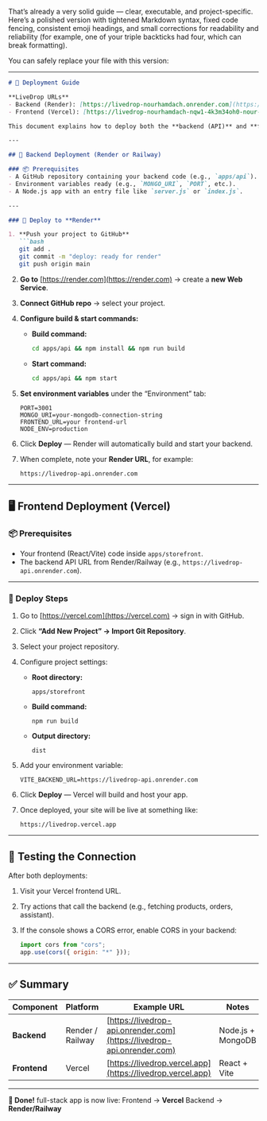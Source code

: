 That’s already a very solid guide — clear, executable, and project-specific.
Here’s a polished version with tightened Markdown syntax, fixed code fencing, consistent emoji headings, and small corrections for readability and reliability (for example, one of your triple backticks had four, which can break formatting).

You can safely replace your file with this version:

---

````markdown
# 🚀 Deployment Guide

**LiveDrop URLs**
- Backend (Render): [https://livedrop-nourhamdach.onrender.com](https://livedrop-nourhamdach.onrender.com)  
- Frontend (Vercel): [https://livedrop-nourhamdach-nqw1-4k3m34oh0-nour-hamdachs-projects.vercel.app](https://livedrop-nourhamdach-nqw1-4k3m34oh0-nour-hamdachs-projects.vercel.app)

This document explains how to deploy both the **backend (API)** and **frontend (Storefront)** for the LiveDrop project.

---

## 🧠 Backend Deployment (Render or Railway)

### 📦 Prerequisites
- A GitHub repository containing your backend code (e.g., `apps/api`).
- Environment variables ready (e.g., `MONGO_URI`, `PORT`, etc.).
- A Node.js app with an entry file like `server.js` or `index.js`.

---

### 🚀 Deploy to **Render**

1. **Push your project to GitHub**
   ```bash
   git add .
   git commit -m "deploy: ready for render"
   git push origin main
````

2. **Go to** [https://render.com](https://render.com) → create a **new Web Service**.

3. **Connect GitHub repo** → select your project.

4. **Configure build & start commands:**

   * **Build command:**

     ```bash
     cd apps/api && npm install && npm run build
     ```
   * **Start command:**

     ```bash
     cd apps/api && npm start
     ```

5. **Set environment variables** under the “Environment” tab:

   ```env
   PORT=3001
   MONGO_URI=your-mongodb-connection-string
   FRONTEND_URL=your frontend-url
   NODE_ENV=production
   ```

6. Click **Deploy** — Render will automatically build and start your backend.

7. When complete, note your **Render URL**, for example:

   ```
   https://livedrop-api.onrender.com
   ```

---

## 🖥️ Frontend Deployment (Vercel)

### 📦 Prerequisites

* Your frontend (React/Vite) code inside `apps/storefront`.
* The backend API URL from Render/Railway (e.g., `https://livedrop-api.onrender.com`).

---

### 🚀 Deploy Steps

1. Go to [https://vercel.com](https://vercel.com) → sign in with GitHub.

2. Click **“Add New Project” → Import Git Repository**.

3. Select your project repository.

4. Configure project settings:

   * **Root directory:**

     ```
     apps/storefront
     ```
   * **Build command:**

     ```
     npm run build
     ```
   * **Output directory:**

     ```
     dist
     ```

5. Add your environment variable:

   ```env
   VITE_BACKEND_URL=https://livedrop-api.onrender.com
   ```

6. Click **Deploy** — Vercel will build and host your app.

7. Once deployed, your site will be live at something like:

   ```
   https://livedrop.vercel.app
   ```

---

## 🧩 Testing the Connection

After both deployments:

1. Visit your Vercel frontend URL.
2. Try actions that call the backend (e.g., fetching products, orders, assistant).
3. If the console shows a CORS error, enable CORS in your backend:

   ```js
   import cors from "cors";
   app.use(cors({ origin: "*" }));
   ```

---

## ✅ Summary

| Component    | Platform         | Example URL                                                            | Notes             |
| ------------ | ---------------- | ---------------------------------------------------------------------- | ----------------- |
| **Backend**  | Render / Railway | [https://livedrop-api.onrender.com](https://livedrop-api.onrender.com) | Node.js + MongoDB |
| **Frontend** | Vercel           | [https://livedrop.vercel.app](https://livedrop.vercel.app)             | React + Vite      |

---

**🎯 Done!**
 full-stack app is now live:
Frontend → **Vercel**
Backend → **Render/Railway**

